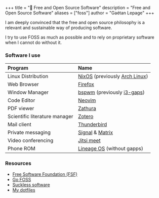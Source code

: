 +++
title = "🐧 Free and Open Source Software"
description = "Free and Open Source Software"
aliases = ["foss"]
author = "Gaétan Lepage"
+++

I am deeply convinced that the free and open source philosophy is a relevant and sustainable way of producing software.

I try to use FOSS as much as possible and to rely on proprietary software when I cannot do without it.


### Software I use


| Program                       | Name                                                                                                              |
| :---------------------------- | :-----------------------------------------------------------------------------------------------------------------|
| Linux Distribution            | [NixOS](https://nixos.org/) (previously [Arch Linux](https://www.archlinux.org/))                                 |
| Web Browser                   | [Firefox](https://www.mozilla.org/en-US/firefox/new/)                                                             |
| Window Manager                | [bspwm](https://github.com/baskerville/bspwm) (previously [i3-gaps](https://github.com/Airblader/i3#i3-gaps))     |
| Code Editor                   | [Neovim](https://neovim.io/)                                                                                      |
| PDF viewer                    | [Zathura](https://pwmt.org/projects/zathura/)                                                                     |
| Scientific literature manager | [Zotero](https://www.zotero.org/)                                                                                 |
| Mail client                   | [Thunderbird](https://www.thunderbird.net/en-US/)                                                                 |
| Private messaging             | [Signal](https://www.signal.org/) & [Matrix](https://matrix.org/)                                                 |
| Video conferencing            | [Jitsi meet](https://meet.jit.si/)                                                                                |
| Phone ROM                     | [Lineage OS](https://lineageos.org/) (without gapps)                                                              |

### Resources

* [Free Software Foundation (FSF)](https://www.fsf.org/)
* [Go FOSS](https://www.gofoss.today/)
* [Suckless software](https://suckless.org/philosophy/)
* [My dotfiles](https://github.com/GaetanLepage/dotfiles)
